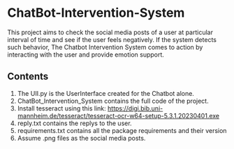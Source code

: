 # ChatBot-Intervention-System
This project aims to check the social media posts of a user at particular interval of time and see if the user feels negatively. If the system detects such behavior, The Chatbot Intervention System comes to action by interacting with the user and provide emotion support.
## Contents
1. The UII.py is the UserInterface created for the Chatbot alone.
2. ChatBot_Intervention_System contains the full code of the project.
3. Install tesseract using this link: https://digi.bib.uni-mannheim.de/tesseract/tesseract-ocr-w64-setup-5.3.1.20230401.exe
4. reply.txt contains the replys to the user.
5. requirements.txt contains all the package requirements and their version
6. Assume .png files as the social media posts.
